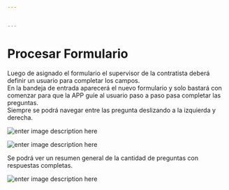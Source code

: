 ```yaml
---


---
```


<h1 id="procesar-formulario">Procesar Formulario</h1>
<p>Luego de asignado el formulario el supervisor de la contratista deberá definir un usuario para completar los campos.<br>
En la bandeja de entrada aparecerá el nuevo formulario y solo bastará con comenzar para que la APP guíe al usuario paso a paso pasa completar las preguntas.<br>
Siempre se podrá navegar entre las pregunta deslizando a la izquierda y derecha.</p>
<p><img src="https://lh3.googleusercontent.com/lGSdpK3OO3QtI72u83lX1lOfuYnaGv8VPZfjIqkJfCyE-WFgBFgOmxm8Gdqo3_hcHujAEgLGOrk" alt="enter image description here"></p>
<p><img src="https://lh3.googleusercontent.com/IRLoWoznZXZMWWy2CFBEZ24bQOP8VMHSTWux2AMLRM1hN67kk8ZjZqgibXqs0GB-Xky43p3YwXY" alt="enter image description here"></p>
<p>Se podrá ver un resumen general de la cantidad de preguntas con respuestas completas.</p>
<p><img src="https://lh3.googleusercontent.com/APd4awPasZ-1XK5wQx_dNd-6uQHIbr9nLp9Q6NnkPJgpVX1r3m8KP2a3lTirH14qL82VMy7wT9g" alt="enter image description here"></p>

